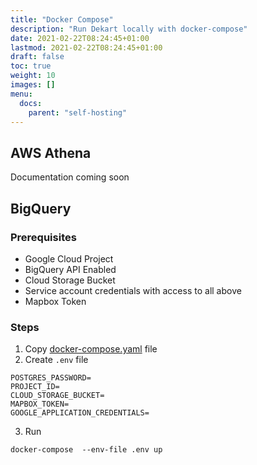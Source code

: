 ```yaml
---
title: "Docker Compose"
description: "Run Dekart locally with docker-compose"
date: 2021-02-22T08:24:45+01:00
lastmod: 2021-02-22T08:24:45+01:00
draft: false
toc: true
weight: 10
images: []
menu:
  docs:
    parent: "self-hosting"
---
```


## AWS Athena

Documentation coming soon

## BigQuery

### Prerequisites

* Google Cloud Project
* BigQuery API Enabled
* Cloud Storage Bucket
* Service account credentials with access to all above
* Mapbox Token


### Steps

1. Copy [docker-compose.yaml](https://github.com/dekart-xyz/dekart/blob/main/install/docker-compose/docker-compose.yaml) file
2. Create `.env` file

```
POSTGRES_PASSWORD=
PROJECT_ID=
CLOUD_STORAGE_BUCKET=
MAPBOX_TOKEN=
GOOGLE_APPLICATION_CREDENTIALS=
```

3. Run

```
docker-compose  --env-file .env up
```
